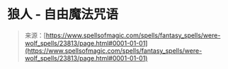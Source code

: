 <!--yml

分类：未分类

日期：2024年06月12日 19:09:14

-->

# 狼人 - 自由魔法咒语

> 来源：[https://www.spellsofmagic.com/spells/fantasy_spells/were-wolf_spells/23813/page.html#0001-01-01](https://www.spellsofmagic.com/spells/fantasy_spells/were-wolf_spells/23813/page.html#0001-01-01)
